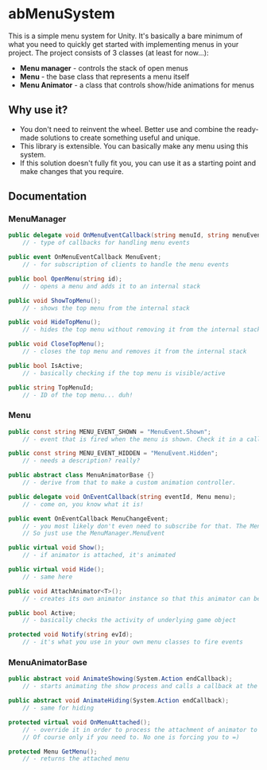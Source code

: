 # abMenuSystem

This is a simple menu system for Unity. It's basically a bare minimum of what you need to quickly get started with implementing menus in your project.
The project consists of 3 classes (at least for now...):
- __Menu manager__ - controls the stack of open menus
- __Menu__ - the base class that represents a menu itself
- __Menu Animator__ - a class that controls show/hide animations for menus


## Why use it?
- You don't need to reinvent the wheel. Better use and combine the ready-made solutions to create something useful and unique.
- This library is extensible. You can basically make any menu using this system.
- If this solution doesn't fully fit you, you can use it as a starting point and make changes that you require.


## Documentation

### MenuManager
```cs
public delegate void OnMenuEventCallback(string menuId, string menuEvent);
	// - type of callbacks for handling menu events

public event OnMenuEventCallback MenuEvent;
	// - for subscription of clients to handle the menu events

public bool OpenMenu(string id);
	// - opens a menu and adds it to an internal stack

public void ShowTopMenu();
	// - shows the top menu from the internal stack

public void HideTopMenu();
	// - hides the top menu without removing it from the internal stack

public void CloseTopMenu();
	// - closes the top menu and removes it from the internal stack

public bool IsActive;
	// - basically checking if the top menu is visible/active

public string TopMenuId;
	// - ID of the top menu... duh!
```


### Menu
```cs
public const string MENU_EVENT_SHOWN = "MenuEvent.Shown";
	// - event that is fired when the menu is shown. Check it in a callback for MenuManager.MenuEvent event.

public const string MENU_EVENT_HIDDEN = "MenuEvent.Hidden";
	// - needs a description? really?

public abstract class MenuAnimatorBase {}
	// - derive from that to make a custom animation controller.

public delegate void OnEventCallback(string eventId, Menu menu);
	// - come on, you know what it is!

public event OnEventCallback MenuChangeEvent;
	// - you most likely don't even need to subscribe for that. The Menu Manager does it.
	// So just use the MenuManager.MenuEvent

public virtual void Show();
	// - if animator is attached, it's animated

public virtual void Hide();
	// - same here

public void AttachAnimator<T>();
	// - creates its own animator instance so that this animator can be used only by this menu instance.

public bool Active;
	// - basically checks the activity of underlying game object

protected void Notify(string evId);
	// - it's what you use in your own menu classes to fire events
```
	
	
### MenuAnimatorBase
```cs
public abstract void AnimateShowing(System.Action endCallback);
	// - starts animating the show process and calls a callback at the end. Pretty obvious, no?

public abstract void AnimateHiding(System.Action endCallback);
	// - same for hiding

protected virtual void OnMenuAttached();
	// - override it in order to process the attachment of animator to the menu.
	// Of course only if you need to. No one is forcing you to =)

protected Menu GetMenu();
	// - returns the attached menu
```

